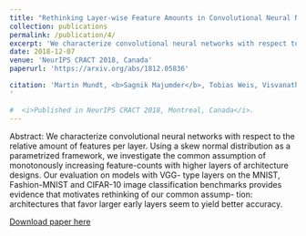 ```yaml
---
title: "Rethinking Layer-wise Feature Amounts in Convolutional Neural Network Architectures"
collection: publications
permalink: /publication/4/
excerpt: 'We characterize convolutional neural networks with respect to the relative amount of features per layer. Using a skew normal distribution as a parametrized framework, we investigate the common assumption of monotonously increasing feature-counts with higher layers of architecture designs. Our evaluation on models with VGG-type layers on the MNIST, Fashion-MNIST and CIFAR-10 image classification benchmarks provides evidence that motivates rethinking of our common assumption: architectures that favor larger early layers seem to yield better accuracy.'
date: 2018-12-07
venue: 'NeurIPS CRACT 2018, Canada'
paperurl: 'https://arxiv.org/abs/1812.05836'

citation: 'Martin Mundt, <b>Sagnik Majumder</b>, Tobias Weis, Visvanathan Ramesh, &quot;Rethinking Layer-wise Feature Amounts in Convolutional Neural Network Architectures&quot; In: International Conference on Neural Information Processing Systems (NeurIPS) 2018, Critiquing and Correcting Trends in Machine Learning (CRACT) Workshop.
'

#  <i>Published in NeurIPS CRACT 2018, Montreal, Canada</i>.
---
```

Abstract: We characterize convolutional neural networks with respect to the relative amount
of features per layer. Using a skew normal distribution as a parametrized framework,
we investigate the common assumption of monotonously increasing feature-counts
with higher layers of architecture designs. Our evaluation on models with VGG-
type layers on the MNIST, Fashion-MNIST and CIFAR-10 image classification
benchmarks provides evidence that motivates rethinking of our common assump-
tion: architectures that favor larger early layers seem to yield better accuracy.

[Download paper here](https://arxiv.org/pdf/1812.05836.pdf)